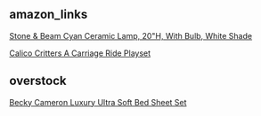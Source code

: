 ## amazon_links

[Stone & Beam Cyan Ceramic Lamp, 20"H, With Bulb, White Shade](https://amzn.to/2RAcMrR)
 
[Calico Critters A Carriage Ride Playset ](https://amzn.to/2CSxlrq)

## overstock

[Becky Cameron Luxury Ultra Soft Bed Sheet Set](https://www.overstock.com/Bedding-Bath/Becky-Cameron-Luxury-Ultra-Soft-Bed-Sheet-Set/9273417/product.html?recset=fd9483d8-583d-4e06-bd66-47e20e8f8bcd&refccid=T5P75IJWB3QZQ3KD57C3EPZQFQ&recalg=881,802&recidx=2)
